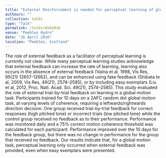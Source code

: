 ```yaml
---
title: "External Reinforcement is needed for perceptual learning of global motion."
authours: ""
collection: talks
type: "Talk"
permalink: /talks/AVA2016
venue: "Peebles Hydro"
date: "16 April 2016"
location: "Peebles, Scotland"
---
```


The role of external feedback as a facilitator of perceptual learning is currently not clear. While many perceptual learning studies acknowledge that external feedback can increase the rate of learning, learning also occurs in the absence of external feedback (Vaina et al, 1998, Vis Res, 95(21) 12657-12662), and can be enhanced using fake feedback (Shibata te al, 2009, Vis Res, 49(21), 2574–2585), or by including easy exemplars (Liu et al, 2012, Proc. Natl. Acad. Sci. 49(21), 2574–2585).  This study evaluated the role of external trial-by-trial feedback on learning in a global motion task.  Participants trained for 10 days on a 2AFC random dot global motion task, at varying levels of coherence, requiring a leftwards/rightwards direction decision. One group received trial-by-trial feedback for correct responses (high pitched tone) or incorrect trials (low pitched tone) while the control group received no feedback as to their performance.   Performance was monitored daily and a 75% correct motion coherence threshold was calculated for each participant.  Performance improved over the 10 days for the feedback group, but there was no change in performance for the group that received no feedback.  Our results indicate that, for a global motion task, perceptual learning only occurred when external feedback was provided, even when easy exemplars were presented.



